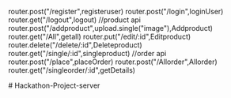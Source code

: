 router.post("/register",registeruser)
router.post("/login",loginUser)
router.get("/logout",logout)
//product api
router.post("/addproduct",upload.single("image"),Addproduct)
router.get("/All",getall)
router.put("/edit/:id",Editproduct)
router.delete("/delete/:id",Deleteproduct)
router.get("/single/:id",singleproduct)
//order api
router.post("/place",placeOrder)
router.post("/Allorder",Allorder)
router.get("/singleorder/:id",getDetails)

#   H a c k a t h o n - P r o j e c t - s e r v e r  
 